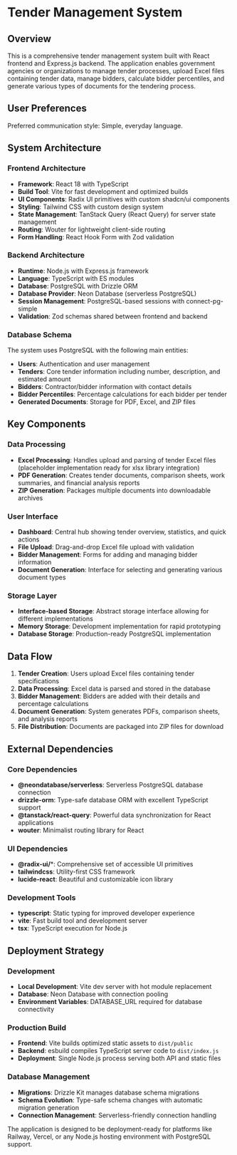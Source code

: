 # Tender Management System

## Overview

This is a comprehensive tender management system built with React frontend and Express.js backend. The application enables government agencies or organizations to manage tender processes, upload Excel files containing tender data, manage bidders, calculate bidder percentiles, and generate various types of documents for the tendering process.

## User Preferences

Preferred communication style: Simple, everyday language.

## System Architecture

### Frontend Architecture
- **Framework**: React 18 with TypeScript
- **Build Tool**: Vite for fast development and optimized builds
- **UI Components**: Radix UI primitives with custom shadcn/ui components
- **Styling**: Tailwind CSS with custom design system
- **State Management**: TanStack Query (React Query) for server state management
- **Routing**: Wouter for lightweight client-side routing
- **Form Handling**: React Hook Form with Zod validation

### Backend Architecture
- **Runtime**: Node.js with Express.js framework
- **Language**: TypeScript with ES modules
- **Database**: PostgreSQL with Drizzle ORM
- **Database Provider**: Neon Database (serverless PostgreSQL)
- **Session Management**: PostgreSQL-based sessions with connect-pg-simple
- **Validation**: Zod schemas shared between frontend and backend

### Database Schema
The system uses PostgreSQL with the following main entities:
- **Users**: Authentication and user management
- **Tenders**: Core tender information including number, description, and estimated amount
- **Bidders**: Contractor/bidder information with contact details
- **Bidder Percentiles**: Percentage calculations for each bidder per tender
- **Generated Documents**: Storage for PDF, Excel, and ZIP files

## Key Components

### Data Processing
- **Excel Processing**: Handles upload and parsing of tender Excel files (placeholder implementation ready for xlsx library integration)
- **PDF Generation**: Creates tender documents, comparison sheets, work summaries, and financial analysis reports
- **ZIP Generation**: Packages multiple documents into downloadable archives

### User Interface
- **Dashboard**: Central hub showing tender overview, statistics, and quick actions
- **File Upload**: Drag-and-drop Excel file upload with validation
- **Bidder Management**: Forms for adding and managing bidder information
- **Document Generation**: Interface for selecting and generating various document types

### Storage Layer
- **Interface-based Storage**: Abstract storage interface allowing for different implementations
- **Memory Storage**: Development implementation for rapid prototyping
- **Database Storage**: Production-ready PostgreSQL implementation

## Data Flow

1. **Tender Creation**: Users upload Excel files containing tender specifications
2. **Data Processing**: Excel data is parsed and stored in the database
3. **Bidder Management**: Bidders are added with their details and percentage calculations
4. **Document Generation**: System generates PDFs, comparison sheets, and analysis reports
5. **File Distribution**: Documents are packaged into ZIP files for download

## External Dependencies

### Core Dependencies
- **@neondatabase/serverless**: Serverless PostgreSQL database connection
- **drizzle-orm**: Type-safe database ORM with excellent TypeScript support
- **@tanstack/react-query**: Powerful data synchronization for React applications
- **wouter**: Minimalist routing library for React

### UI Dependencies
- **@radix-ui/***: Comprehensive set of accessible UI primitives
- **tailwindcss**: Utility-first CSS framework
- **lucide-react**: Beautiful and customizable icon library

### Development Tools
- **typescript**: Static typing for improved developer experience
- **vite**: Fast build tool and development server
- **tsx**: TypeScript execution for Node.js

## Deployment Strategy

### Development
- **Local Development**: Vite dev server with hot module replacement
- **Database**: Neon Database with connection pooling
- **Environment Variables**: DATABASE_URL required for database connectivity

### Production Build
- **Frontend**: Vite builds optimized static assets to `dist/public`
- **Backend**: esbuild compiles TypeScript server code to `dist/index.js`
- **Deployment**: Single Node.js process serving both API and static files

### Database Management
- **Migrations**: Drizzle Kit manages database schema migrations
- **Schema Evolution**: Type-safe schema changes with automatic migration generation
- **Connection Management**: Serverless-friendly connection handling

The application is designed to be deployment-ready for platforms like Railway, Vercel, or any Node.js hosting environment with PostgreSQL support.
